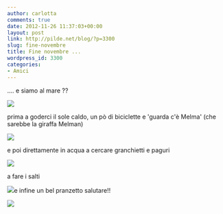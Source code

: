```yaml
---
author: carlotta
comments: true
date: 2012-11-26 11:37:03+00:00
layout: post
link: http://pilde.net/blog/?p=3300
slug: fine-novembre
title: Fine novembre ...
wordpress_id: 3300
categories:
- Amici
---
```


.... e siamo al mare ??

![](http://pilde.net/blog/wp-content/uploads/2012/11/colazione.jpg)

prima a goderci il sole caldo, un pò di biciclette e 'guarda c'è Melma' (che sarebbe la giraffa Melman)

![](http://pilde.net/blog/wp-content/uploads/2012/11/melma1.jpg)

e poi direttamente in acqua a cercare granchietti e paguri

![](http://pilde.net/blog/wp-content/uploads/2012/11/granchietti.jpg)

a fare i salti

![](http://pilde.net/blog/wp-content/uploads/2012/11/salti.jpg)e infine un bel pranzetto salutare!!

![](http://pilde.net/blog/wp-content/uploads/2012/11/pranzo.jpg)
